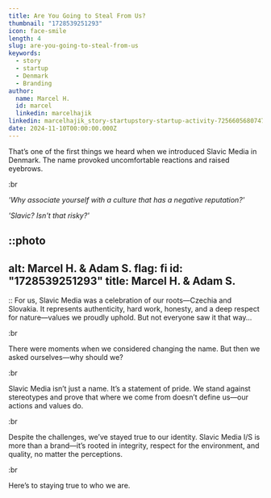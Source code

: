 ```yaml
---
title: Are You Going to Steal From Us?
thumbnail: "1728539251293"
icon: face-smile
length: 4
slug: are-you-going-to-steal-from-us
keywords:
  - story
  - startup
  - Denmark
  - Branding
author:
  name: Marcel H.
  id: marcel
  linkedin: marcelhajik
linkedin: marcelhajik_story-startupstory-startup-activity-7256605680747319298-a7Zt?utm_source=share&utm_medium=member_desktop
date: 2024-11-10T00:00:00.000Z
---
```

That’s one of the first things we heard when we introduced Slavic Media in Denmark. The name provoked uncomfortable reactions and raised eyebrows. 

:br

*'Why associate yourself with a culture that has a negative reputation?'*

*'Slavic? Isn't that risky?'*

::photo
---
alt: Marcel H. & Adam S.
flag: fi
id: "1728539251293"
title: Marcel H. & Adam S.
---
::
For us, Slavic Media was a celebration of our roots—Czechia and Slovakia. It represents authenticity, hard work, honesty, and a deep respect for nature—values we proudly uphold. But not everyone saw it that way…

:br

There were moments when we considered changing the name. But then we asked ourselves—why should we?

:br

Slavic Media isn’t just a name. It’s a statement of pride. We stand against stereotypes and prove that where we come from doesn’t define us—our actions and values do.

:br

Despite the challenges, we’ve stayed true to our identity. Slavic Media I/S is more than a brand—it’s rooted in integrity, respect for the environment, and quality, no matter the perceptions.

:br

Here’s to staying true to who we are.
